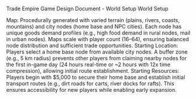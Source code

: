 Trade Empire Game Design Document - World Setup
World Setup

Map: Procedurally generated with varied terrain (plains, rivers, coasts, mountains) and city nodes (home base and NPC cities). Each node has unique goods demand profiles (e.g., high food demand in rural nodes, mail in urban nodes). Maps scale with player count (16–64), ensuring balanced node distribution and sufficient trade opportunities.
Starting Location: Players select a home base node from available city nodes. A buffer zone (e.g., 5 km radius) prevents other players from claiming nearby nodes for the first in-game day (24 hours real-time or ~2 hours with 12x time compression), allowing initial route establishment.
Starting Resources: Players begin with $5,000 to secure their home base and establish initial transport routes (e.g., dirt roads for carts, river docks for rafts). This ensures accessibility for new players while enabling early expansion.

